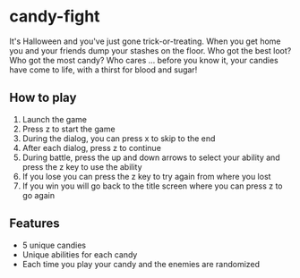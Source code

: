 # candy-fight
It's Halloween and you've just gone trick-or-treating.  When you get home you and your friends dump your stashes on the floor.  Who got the best loot?  Who got the most candy?  Who cares ... before you know it, your candies have come to life, with a thirst for blood and sugar!

## How to play
1. Launch the game
2. Press z to start the game
3. During the dialog, you can press x to skip to the end
4. After each dialog, press z to continue
5. During battle, press the up and down arrows to select your ability and press the z key to use the ability
6. If you lose you can press the z key to try again from where you lost
7. If you win you will go back to the title screen where you can press z to go again

## Features
* 5 unique candies
* Unique abilities for each candy
* Each time you play your candy and the enemies are randomized
